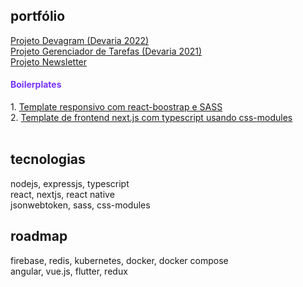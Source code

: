 ## portfólio

<a href="https://github.com/gabtonete/projeto-devagram">Projeto Devagram (Devaria 2022)</a>
<br>
<a href="https://github.com/gabtonete/projeto-taskmanager">Projeto Gerenciador de Tarefas (Devaria 2021)</a>
<br/>
<a href="https://github.com/gabtonete/projeto-newsletter">Projeto Newsletter</a>
<br/>

<div>
    <h4 style="color: #7733ff">Boilerplates
    </h4>
    1. <a href="https://github.com/gabtonete/frontend-template-reactjs">Template responsivo com react-boostrap e SASS</a>
    <br/>
    2. <a href="https://github.com/gabtonete/frontend-onfood-next-ts">Template de frontend next.js com typescript usando css-modules</a>   
</div>
<br>

## tecnologias

nodejs, expressjs, typescript
<br/>
react, nextjs, react native
<br/>
jsonwebtoken, sass, css-modules

## roadmap

firebase, redis, kubernetes, docker, docker compose
<br/>
angular,  vue.js, flutter, redux
